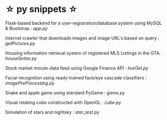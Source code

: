 # ☆ py snippets ☆ #

Flask-based backend for a user-registration/database system using MySQL & Bootstrap : *app.py*

Internet crawler that downloads images and image URL's based on query : *getPictures.py*

Housing information retrieval system of registered MLS Listings in the GTA: *houseGetter.py*

Stock market minute-data feed using Google Finance API : *liveGet.py*

Facial recognition using ready-trained face/eye cascade classifiers : *imagePreProcessing.py*

Snake and apple game using standard PyGame : *game.py*

Visual rotating cube constructed with OpenGL : *cube.py*

Simulation of stars and nightsky : *star_test.py*

